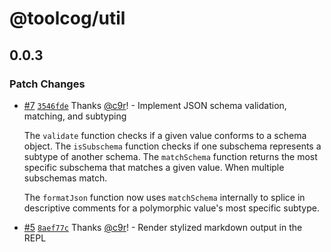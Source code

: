 # @toolcog/util

## 0.0.3

### Patch Changes

- [#7](https://github.com/toolcog/toolcog/pull/7) [`3546fde`](https://github.com/toolcog/toolcog/commit/3546fdeb47ba1561a0d135bd67096c5c5d9ea945) Thanks [@c9r](https://github.com/c9r)! - Implement JSON schema validation, matching, and subtyping

  The `validate` function checks if a given value conforms to a schema object.
  The `isSubschema` function checks if one subschema represents a subtype of
  another schema. The `matchSchema` function returns the most specific subschema
  that matches a given value. When multiple subschemas match.

  The `formatJson` function now uses `matchSchema` internally to splice in
  descriptive comments for a polymorphic value's most specific subtype.

- [#5](https://github.com/toolcog/toolcog/pull/5) [`8aef77c`](https://github.com/toolcog/toolcog/commit/8aef77c6a830367fbc41170ef7e0700d32087d82) Thanks [@c9r](https://github.com/c9r)! - Render stylized markdown output in the REPL
